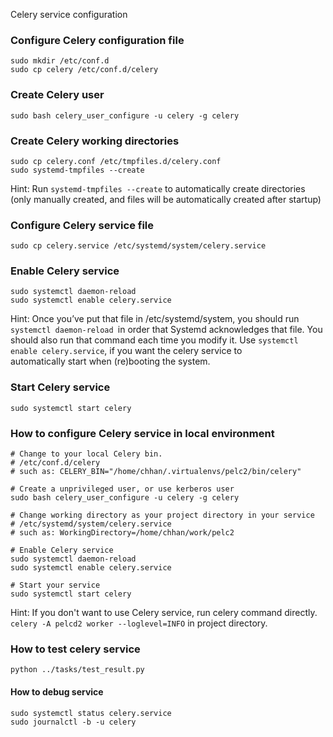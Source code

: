 Celery service configuration

### Configure Celery configuration file
```shell
sudo mkdir /etc/conf.d
sudo cp celery /etc/conf.d/celery
```

### Create Celery user
```shell
sudo bash celery_user_configure -u celery -g celery
```

### Create Celery working directories
```shell
sudo cp celery.conf /etc/tmpfiles.d/celery.conf
sudo systemd-tmpfiles --create
```
Hint: Run `systemd-tmpfiles --create` to automatically create directories 
(only manually created, and files will be automatically created after startup)

### Configure Celery service file
```shell
sudo cp celery.service /etc/systemd/system/celery.service
```

### Enable Celery service
```shell
sudo systemctl daemon-reload
sudo systemctl enable celery.service
```

Hint: Once you’ve put that file in /etc/systemd/system, you should run 
`systemctl daemon-reload `in order that Systemd acknowledges that file. 
You should also run that command each time you modify it. 
Use `systemctl enable celery.service`, if you want the celery service to  
automatically start when (re)booting the system.

### Start Celery service
```shell
sudo systemctl start celery
```

### How to configure Celery service in local environment
```shell
# Change to your local Celery bin.
# /etc/conf.d/celery
# such as: CELERY_BIN="/home/chhan/.virtualenvs/pelc2/bin/celery"

# Create a unprivileged user, or use kerberos user
sudo bash celery_user_configure -u celery -g celery

# Change working directory as your project directory in your service
# /etc/systemd/system/celery.service
# such as: WorkingDirectory=/home/chhan/work/pelc2

# Enable Celery service
sudo systemctl daemon-reload
sudo systemctl enable celery.service

# Start your service
sudo systemctl start celery
```

Hint: If you don't want to use Celery service, run celery command directly.
`celery -A pelcd2 worker --loglevel=INFO` in project directory.

### How to test celery service
```shell
python ../tasks/test_result.py
```

#### How to debug service
```shell
sudo systemctl status celery.service
sudo journalctl -b -u celery
```